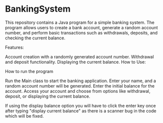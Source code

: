 # BankingSystem
This repository contains a Java program for a simple banking system. The program allows users to create a bank account, generate a random account number, and perform basic transactions such as withdrawals, deposits, and checking the current balance.

Features:

Account creation with a randomly generated account number.
Withdrawal and deposit functionality.
Displaying the current balance.
How to Use:


How to run the program


Run the Main class to start the banking application.
Enter your name, and a random account number will be generated.
Enter the initial balance for the account.
Access your account and choose from options like withdrawal, deposit, or displaying the current balance.


If using the display balance option you will have to click the enter key once after typing "display current balance" as there is a scanner bug in the code which will be fixed.  
